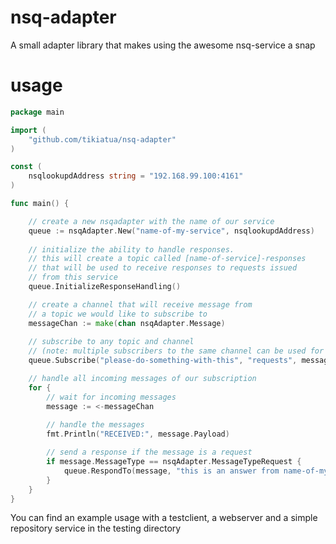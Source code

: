 # nsq-adapter
A small adapter library that makes using the awesome nsq-service a snap

# usage
```go
package main

import (
	"github.com/tikiatua/nsq-adapter"
)

const (
	nsqlookupdAddress string = "192.168.99.100:4161"
)

func main() {

	// create a new nsqadapter with the name of our service
	queue := nsqAdapter.New("name-of-my-service", nsqlookupdAddress)
	
	// initialize the ability to handle responses.
	// this will create a topic called [name-of-service]-responses
	// that will be used to receive responses to requests issued
	// from this service
	queue.InitializeResponseHandling()

	// create a channel that will receive message from
	// a topic we would like to subscribe to
	messageChan := make(chan nsqAdapter.Message)
	
	// subscribe to any topic and channel
	// (note: multiple subscribers to the same channel can be used for load balancing)
	queue.Subscribe("please-do-something-with-this", "requests", messageChan)

	// handle all incoming messages of our subscription
	for {
  		// wait for incoming messages
		message := <-messageChan
	
		// handle the messages
		fmt.Println("RECEIVED:", message.Payload)

    	// send a response if the message is a request
		if message.MessageType == nsqAdapter.MessageTypeRequest {
			queue.RespondTo(message, "this is an answer from name-of-my-service")
		}
	}
}
```
You can find an example usage with a testclient, a webserver and a simple repository service in the testing directory

